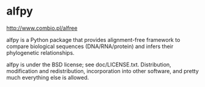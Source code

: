 # alfpy
http://www.combio.pl/alfree

alfpy is a Python package that provides alignment-free framework to compare biological sequences (DNA/RNA/protein) and infers their phylogenetic relationships.




alfpy is under the BSD license; see doc/LICENSE.txt. Distribution, modification and redistribution, incorporation into other software, and pretty much everything else is allowed.
